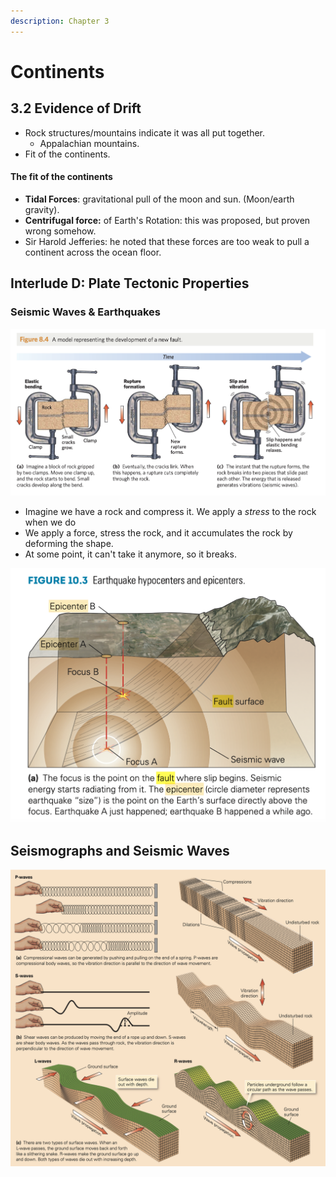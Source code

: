 ```yaml
---
description: Chapter 3
---
```


# Continents

## 3.2 Evidence of Drift

* Rock structures/mountains indicate it was all put together.
  * Appalachian mountains.
* Fit of the continents.

#### The fit of the continents

* **Tidal Forces**: gravitational pull of the moon and sun. (Moon/earth gravity).
* **Centrifugal force:** of Earth's Rotation: this was proposed, but proven wrong somehow.
* Sir Harold Jefferies: he noted that these forces are too weak to pull a continent across the ocean floor.

## Interlude D: Plate Tectonic Properties

### Seismic Waves & Earthquakes

![](<../../.gitbook/assets/image (640) (1) (1) (1) (1).png>)

* Imagine we have a rock and compress it. We apply a _stress_ to the rock when we do
* We apply a force, stress the rock, and it accumulates the rock by deforming the shape.
* At some point, it can't take it anymore, so it breaks.

![](<../../.gitbook/assets/image (638) (1) (1).png>)

## Seismographs and Seismic Waves

![](<../../.gitbook/assets/image (639) (1) (1).png>)

